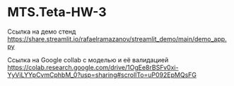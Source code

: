 # MTS.Teta-HW-3
Ссылка на демо стенд https://share.streamlit.io/rafaelramazanov/streamlit_demo/main/demo_app.py

Ссылка на Google collab с моделью и её валидацией https://colab.research.google.com/drive/1OgEe8rBSFv0xi-YyViLYYpCvmCphbM_0?usp=sharing#scrollTo=uP092EpMQsFG
